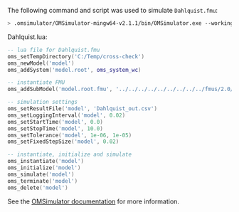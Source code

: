 The following command and script was used to simulate `Dahlquist.fmu`:
```bash
> .omsimulator/OMSimulator-mingw64-v2.1.1/bin/OMSimulator.exe --workingDir=results/2.0/cs/win64/OMSimulator/v2.1.1/Test-FMUs/0.0.1/Dahlquist --stripRoot=true --skipCSVHeader=true --addParametersToCSV=true --suppressPath=true --timeout=60 Dahlquist.lua
```

Dahlquist.lua:
```lua
-- lua file for Dahlquist.fmu
oms_setTempDirectory('C:/Temp/cross-check')
oms_newModel('model')
oms_addSystem('model.root', oms_system_wc)

-- instantiate FMU
oms_addSubModel('model.root.fmu', '../../../../../../../../../fmus/2.0/cs/win64/Test-FMUs/0.0.1/Dahlquist/Dahlquist.fmu')

-- simulation settings
oms_setResultFile('model', 'Dahlquist_out.csv')
oms_setLoggingInterval('model', 0.02)
oms_setStartTime('model', 0.0)
oms_setStopTime('model', 10.0)
oms_setTolerance('model', 1e-06, 1e-05)
oms_setFixedStepSize('model', 0.02)

-- instantiate, initialize and simulate
oms_instantiate('model')
oms_initialize('model')
oms_simulate('model')
oms_terminate('model')
oms_delete('model')
```
See the [OMSimulator documentation](https://openmodelica.org/doc/OMSimulator/master/html/index.html) for more information.

